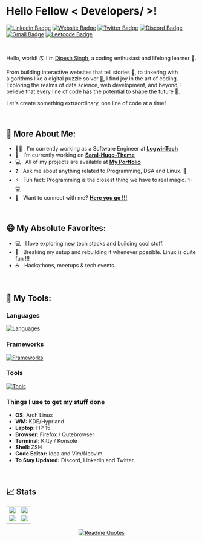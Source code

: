 <base target="_blank">

# Hello Fellow < Developers/ >! 

[![Linkedin Badge](https://img.shields.io/badge/-LinkedIn-0e76a8?style=flat-square&logo=Linkedin&logoColor=white)](https://www.linkedin.com/in/dipesh-singh253/)
[![Website Badge](https://img.shields.io/badge/Website-3b5998?style=flat-square&logo=google-chrome&logoColor=white)](https://dipesh.dev/)
[![Twitter Badge](https://img.shields.io/badge/-Twitter-00acee?style=flat-square&logo=Twitter&logoColor=white)](https://twitter.com/dipeshSingh_253)
[![Discord Badge](https://img.shields.io/badge/-Discord-0088cc?style=flat-square&logo=Discord&logoColor=white&color=blueviolet)](http://discordapp.com/users/849913360144400404)
[![Gmail Badge](https://img.shields.io/badge/-Gmail-0088cc?style=flat-square&logo=Gmail&logoColor=white&color=red)](mailto:sinhdipesh@gmail.com)
[![Leetcode Badge](https://img.shields.io/badge/-Leetcode-0088cc?style=flat-square&logo=Leetcode&logoColor=white&color=brown)](https://leetcode.com/sinhdipesh/)



<br>

Hello, world! 🌎 I'm [Dipesh Singh](https://github.com/dipeshsingh253/), a coding enthusiast and lifelong learner 🚀.

From building interactive websites that tell stories 📖, to tinkering with algorithms like a digital puzzle solver 🧩, I find joy in the art of coding. Exploring the realms of data science, web development, and beyond, I believe that every line of code has the potential to shape the future 🌟.

Let's create something extraordinary, one line of code at a time!

<br>

## 💫 More About Me:

 - 👨‍💼 &nbsp; I'm currently working as a Software Engineer at **<a href="https://logwintech.com/" target="_blank">LogwinTech</a>**
 - 🔭 &nbsp; I’m currently working on **<a href="https://github.com/dipeshsingh253/saral-hugo-theme" target="_blank">Saral-Hugo-Theme</a>**
 - 💻 &nbsp; All of my projects are available at **<a href="https://dipesh.dev/project/" target="_blank">My Portfolio</a>**
 - ❓ &nbsp; Ask me about anything related to Programming, DSA and Linux. 🐧
 - ⚡ &nbsp; Fun fact: Programming is the closest thing we have to real magic. ✨💻
 - 📧 &nbsp; Want to connect with me? **<a href="https://dipesh.dev/contact/" target="_blank">Here you go !!!</a>**

<br>

## 😄 My Absolute Favorites:

- 💻 &nbsp; I love exploring new tech stacks and building cool stuff.
- 🐧 &nbsp; Breaking my setup and rebuilding it whenever possible. Linux is quite fun !!!
- ☕ &nbsp; Hackathons, meetups & tech events.

<br>

## 🔨 My Tools:

### Languages

[![Languages](https://skillicons.dev/icons?i=js,html,css,java,bash,typescript,python&perline=6)](https://skillicons.dev)


### Frameworks

[![Frameworks](https://skillicons.dev/icons?i=hibernate,nodejs,spring,tailwind,react,angular&perline=6)](https://skillicons.dev)

### Tools 

[![Tools](https://skillicons.dev/icons?i=git,idea,kafka,linux,maven,mongodb,mysql,neovim,netlify,postman,vim,vscode,docker,kubernetes,gradle&perline=6)](https://skillicons.dev)

<!-- <details> -->
   <h3>Things I use to get my stuff done</h3>
  	<ul>
   	    <li><b>OS:</b> Arch Linux</li>
	    <li><b>WM: </b> KDE/Hyprland </li>
 	    <li><b>Laptop: </b> HP 15</li>
   	    <li><b>Browser: </b> Firefox / Qutebrowser</li>
 	    <li><b>Terminal: </b> Kitty / Konsole </li>
	    <li><b>Shell: </b> ZSH </li>
 	    <li><b>Code Editor:</b> Idea and Vim/Neovim</li>
 	    <li><b>To Stay Updated:</b> Discord, Linkedin and Twitter.</li>
	</ul>
<!-- </details> -->

<br>

## 📈 Stats

<be>

<table>
  <tr>
    <td><img src="https://leetcode-stats.vercel.app/api?username=sinhdipesh&theme=Dark" /></td>
    <td><img src="https://leetcard.jacoblin.cool/sinhdipesh"/></td>
  </tr>
  <tr>
    <td><img src="https://github-readme-stats.vercel.app/api?username=dipeshsingh253&theme=gotham&count_private=true" /></td>
    <td><img src="https://github-readme-streak-stats.herokuapp.com/?user=dipeshsingh253&theme=gotham&hide_border=false" /></td>  
  </tr>
</table>
<!--
 <img src="https://github-readme-activity-graph.vercel.app/graph?username=dipeshsingh253&theme=gotham&hide_border=false" />
-->

<div align="center">
 
 [![Readme Quotes](https://quotes-github-readme.vercel.app/api?type=horizontal&theme=dark)](https://github.com/dipeshsingh253/)
 
</div>
